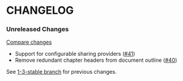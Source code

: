 # CHANGELOG

### Unreleased Changes

[Compare changes](https://github.com/codevise/pageflow-progress-navigation-bar/compare/1-3-stable...master)

- Support for configurable sharing providers
  ([#41](https://github.com/codevise/pageflow-progress-navigation-bar/pull/41))
- Remove redundant chapter headers from document outline
  ([#40](https://github.com/codevise/pageflow-progress-navigation-bar/pull/40))

See
[1-3-stable branch](https://github.com/codevise/pageflow-progress-navigation-bar/blob/1-3-stable/CHANGELOG.md)
for previous changes.
